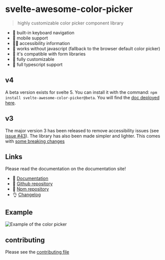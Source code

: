 # svelte-awesome-color-picker

> highly customizable color picker component library

- 🎹 built-in keyboard navigation
- 📱 mobile support
- 🤸‍♂️ accessibility information
- 🤯 works without javascript (fallback to the browser default color picker)
- 🏇 it's compatible with form libraries
- 🧩 fully customizable
- 🔨 full typescript support

## v4

A beta version exists for svelte 5. You can install it with the command: `npm install svelte-awesome-color-picker@beta`. You will find the [doc deployed here](https://svelte-awesome-color-picke-git-8efcef-maximes-projects-f3ddeaab.vercel.app/).

## v3

The major version 3 has been released to remove accessibility issues (see [issue #43](https://github.com/Ennoriel/svelte-awesome-color-picker/issues/43)). The library has also been made simpler and lighter. This comes with [some breaking changes](https://svelte-awesome-color-picker.vercel.app/#update-from-v2-to-v3)

## Links

Please read the documentation on the documentation site!

- 🛫 [Documentation](https://svelte-awesome-color-picker.vercel.app/)
- 🌟 [Github repository](https://github.com/Ennoriel/svelte-awesome-color-picker)
- 🌴 [Npm repository](https://www.npmjs.com/package/svelte-awesome-color-picker)
- 👌 [Changelog](https://github.com/Ennoriel/svelte-awesome-color-picker/blob/master/CHANGELOG.md)

## Example

![Example of the color picker](https://svelte-awesome-color-picker.vercel.app/examples.png)

## contributing

Please see the [contributing file](https://github.com/Ennoriel/svelte-awesome-color-picker/blob/master/contributing.md)
